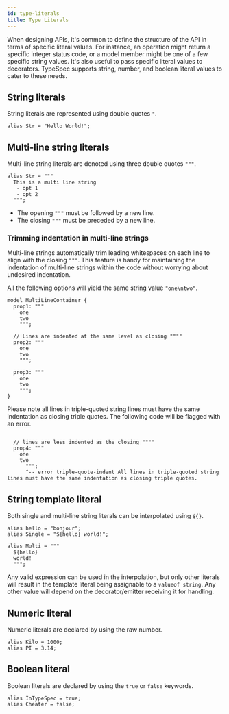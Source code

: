 ```yaml
---
id: type-literals
title: Type Literals
---
```


When designing APIs, it's common to define the structure of the API in terms of specific literal values. For instance, an operation might return a specific integer status code, or a model member might be one of a few specific string values. It's also useful to pass specific literal values to decorators. TypeSpec supports string, number, and boolean literal values to cater to these needs.

## String literals

String literals are represented using double quotes `"`.

```typespec
alias Str = "Hello World!";
```

## Multi-line string literals

Multi-line string literals are denoted using three double quotes `"""`.

```typespec
alias Str = """
  This is a multi line string
   - opt 1
   - opt 2
  """;
```

- The opening `"""` must be followed by a new line.
- The closing `"""` must be preceded by a new line.

### Trimming indentation in multi-line strings

Multi-line strings automatically trim leading whitespaces on each line to align with the closing `"""`. This feature is handy for maintaining the indentation of multi-line strings within the code without worrying about undesired indentation.

All the following options will yield the same string value `"one\ntwo"`.

```typespec
model MultiLineContainer {
  prop1: """
    one
    two
    """;

  // Lines are indented at the same level as closing """"
  prop2: """
    one
    two
    """;

  prop3: """
    one
    two
    """;
}
```

Please note all lines in triple-quoted string lines must have the same indentation as closing triple quotes. The following code will be flagged with an error.

```typespec

  // lines are less indented as the closing """"
  prop4: """
    one
    two
      """;
      ^-- error triple-quote-indent All lines in triple-quoted string lines must have the same indentation as closing triple quotes.
```

## String template literal

Both single and multi-line string literals can be interpolated using `${}`.

```typespec
alias hello = "bonjour";
alias Single = "${hello} world!";

alias Multi = """
  ${hello} 
  world!
  """;
```

Any valid expression can be used in the interpolation, but only other literals will result in the template literal being assignable to a `valueof string`. Any other value will depend on the decorator/emitter receiving it for handling.

## Numeric literal

Numeric literals are declared by using the raw number.

```typespec
alias Kilo = 1000;
alias PI = 3.14;
```

## Boolean literal

Boolean literals are declared by using the `true` or `false` keywords.

```typespec
alias InTypeSpec = true;
alias Cheater = false;
```
